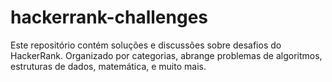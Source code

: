 # hackerrank-challenges
Este repositório contém soluções e discussões sobre desafios do HackerRank. Organizado por categorias, abrange problemas de algoritmos, estruturas de dados, matemática, e muito mais.

